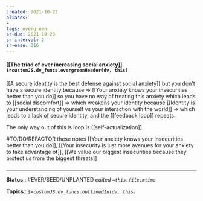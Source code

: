 ```yaml
---
created: 2021-10-23
aliases:
- 
tags: evergreen
sr-due: 2021-10-28
sr-interval: 2
sr-ease: 216
---
```

#### [[The triad of ever increasing social anxiety]] `$=customJS.dv_funcs.evergreenHeader(dv, this)`

[[A secure identity is the best defense against social anxiety]] but you don't have a secure identity because => [[Your anxiety knows your insecurities better than you do]] so you have no way of treating this anxiety which leads to [[social discomfort]] => which weakens your identity because [[Identity is your understanding of yourself vs your interaction with the world]] => which leads to a lack of secure identity, and the [[feedback loop]] repeats.

The only way out of this is loop is [[self-actualization]]

#TO/DO/REFACTOR these notes [[Your anxiety knows your insecurities better than you do]], [[Your insecurity is just more avenues for your anxiety to take advantage of]], [[We value our biggest insecurities because they protect us from the biggest threats]]
### <hr class="footnote"/>

**Status**:: #EVER/SEED/UNPLANTED
*edited `=this.file.mtime`*

**Topics**::
*`$=customJS.dv_funcs.outlinedIn(dv, this)`*


